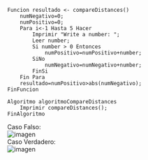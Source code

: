 ```
Funcion resultado <- compareDistances()
	numNegativo=0;
	numPositivo=0;
	Para i<-1 Hasta 5 Hacer
		Imprimir "Write a number: ";
		Leer number;
		Si number > 0 Entonces
			numPositivo=numPositivo+number;
		SiNo
			numNegativo=numNegativo+number;
		FinSi
	Fin Para
	resultado=numPositivo>abs(numNegativo);
FinFuncion

Algoritmo algoritmoCompareDistances
	Imprimir compareDistances();
FinAlgoritmo
```
Caso Falso: <br>
![imagen](https://user-images.githubusercontent.com/116420679/210452676-e98d1f5f-37fb-4b0a-8832-c95b523d7840.png) <br>
Caso Verdadero: <br>
![imagen](https://user-images.githubusercontent.com/116420679/210452782-10af8856-45ea-4293-82e5-b559570bb99b.png)
